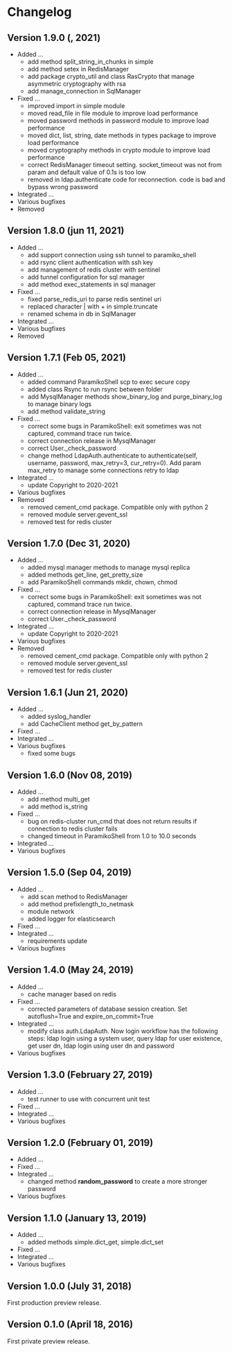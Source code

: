 # Changelog

## Version 1.9.0 (, 2021)

* Added ...
    * add method split_string_in_chunks in simple
    * add method setex in RedisManager
    * add package crypto_util and class RasCrypto that manage asymmetric cryptography with rsa
    * add manage_connection in SqlManager
* Fixed ...
    * improved import in simple module
    * moved read_file in file module to improve load performance
    * moved password methods in password module to improve load performance
    * moved dict, list, string, date methods in types package to improve load performance
    * moved cryptography methods in crypto module to improve load performance
    * correct RedisManager timeout setting. socket_timeout was not from param and default value of 0.1s is too low
    * removed in ldap.authenticate code for reconnection. code is bad and bypass wrong password
* Integrated ...
* Various bugfixes
* Removed

## Version 1.8.0 (jun 11, 2021)

* Added ...
    * add support connection using ssh tunnel to paramiko_shell
    * add rsync client authentication with ssh key
    * add management of redis cluster with sentinel
    * add tunnel configuration for sql manager
    * add method exec_statements in sql manager
* Fixed ...
    * fixed parse_redis_uri to parse redis sentinel uri
    * replaced character | with + in simple.truncate
    * renamed schema in db in SqlManager
* Integrated ...
* Various bugfixes
* Removed

## Version 1.7.1 (Feb 05, 2021)

* Added ...
    * added command ParamikoShell scp to exec secure copy
    * added class Rsync to run rsync between folder
    * add MysqlManager methods show_binary_log and purge_binary_log to manage binary logs
    * add method validate_string
* Fixed ...
    * correct some bugs in ParamikoShell: exit sometimes was not captured, command trace run twice.
    * correct connection release in MysqlManager
    * correct User._check_password
    * change method LdapAuth.authenticate to authenticate(self, username, password, max_retry=3, cur_retry=0). Add param
      max_retry to manage some connections retry to ldap
* Integrated ...
    * update Copyright to 2020-2021
* Various bugfixes
* Removed
    * removed cement_cmd package. Compatible only with python 2
    * removed module server.gevent_ssl
    * removed test for redis cluster

## Version 1.7.0 (Dec 31, 2020)

* Added ...
    * added mysql manager methods to manage mysql replica
    * added methods get_line, get_pretty_size
    * add ParamikoShell commands mkdir, chown, chmod
* Fixed ...
    * correct some bugs in ParamikoShell: exit sometimes was not captured, command trace run twice.
    * correct connection release in MysqlManager
    * correct User._check_password 
* Integrated ...
    * update Copyright to 2020-2021
* Various bugfixes
* Removed
    * removed cement_cmd package. Compatible only with python 2
    * removed module server.gevent_ssl
    * removed test for redis cluster

## Version 1.6.1 (Jun 21, 2020)

* Added ...
    * added syslog_handler
    * add CacheClient method get_by_pattern
* Fixed ...
* Integrated ...
* Various bugfixes
    * fixed some bugs

## Version 1.6.0 (Nov 08, 2019)

* Added ...
    * add method multi_get
    * add method is_string
* Fixed ...
    * bug on redis-cluster run_cmd that does not return results if connection to redis cluster fails
    * changed timeout in ParamikoShell from 1.0 to 10.0 seconds
* Integrated ...
* Various bugfixes

## Version 1.5.0 (Sep 04, 2019)

* Added ...
    * add scan method to RedisManager
    * add method prefixlength_to_netmask
    * module network
    * added logger for elasticsearch
* Fixed ...
* Integrated ...
    * requirements update
* Various bugfixes

## Version 1.4.0 (May 24, 2019)

* Added ...
    * cache manager based on redis
* Fixed ...
    * corrected parameters of database session creation. Set autoflush=True and expire_on_commit=True
* Integrated ...
    * modify class auth.LdapAuth. Now login workflow has the following steps: ldap login using a  system user, query
      ldap for user existence, get user dn, ldap login using user dn and password
* Various bugfixes


## Version 1.3.0 (February 27, 2019)

* Added ...
    * test runner to use with concurrent unit test
* Fixed ...
* Integrated ...
* Various bugfixes

## Version 1.2.0 (February 01, 2019)

* Added ...
* Fixed ...
* Integrated ...
    * changed method **random_password** to create a more stronger password
* Various bugfixes

## Version 1.1.0 (January 13, 2019)

* Added ...
    * added methods simple.dict_get, simple.dict_set
* Fixed ...
* Integrated ...
* Various bugfixes

## Version 1.0.0 (July 31, 2018)

First production preview release.

## Version 0.1.0 (April 18, 2016)

First private preview release.